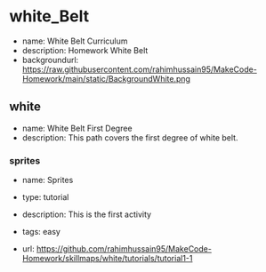 # white_Belt

* name: White Belt Curriculum
* description: Homework White Belt
* backgroundurl: https://raw.githubusercontent.com/rahimhussain95/MakeCode-Homework/main/static/BackgroundWhite.png


## white

* name: White Belt First Degree 
* description: This path covers the first degree of white belt.

### sprites

* name: Sprites
* type: tutorial
* description: This is the first activity
* tags: easy

* url: https://github.com/rahimhussain95/MakeCode-Homework/skillmaps/white/tutorials/tutorial1-1






